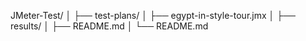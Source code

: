 JMeter-Test/
│
├── test-plans/
│   ├── egypt-in-style-tour.jmx
│
├── results/
│   ├── README.md
│
└── README.md 